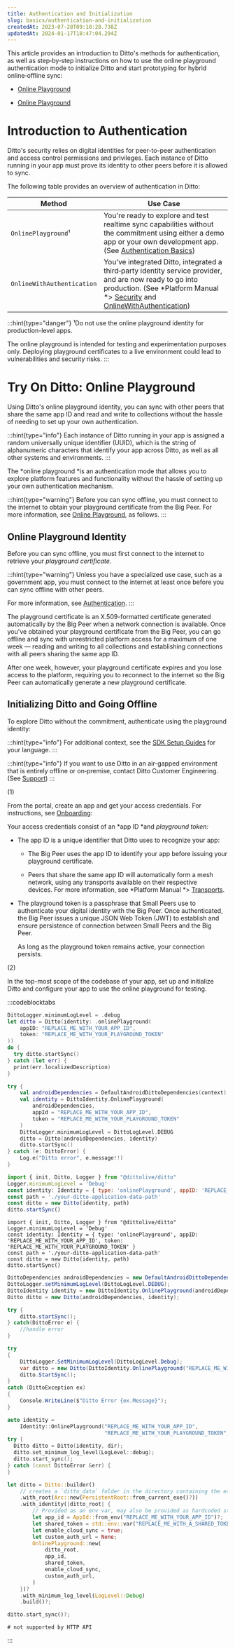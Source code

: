 ```yaml
---
title: Authentication and Initialization
slug: basics/authentication-and-initialization
createdAt: 2023-07-28T09:10:28.738Z
updatedAt: 2024-01-17T18:47:04.294Z
---
```


This article provides an introduction to Ditto's methods for authentication, as well as step‑by‑step instructions on how to use the online playground authentication mode to initialize Ditto and start prototyping for hybrid online‑offline sync:

*   [Online Playground](docId:7jSFl90n9c8vhPhRsJOxk)

*   [Online Playground](docId:7jSFl90n9c8vhPhRsJOxk)

# Introduction to Authentication

Ditto's security relies on digital identities for peer-to-peer authentication and access control permissions and privileges. Each instance of Ditto running in your app must prove its identity to other peers before it is allowed to sync.

The following table provides an overview of authentication in Ditto:

| **Method**                 | **Use Case**                                                                                                                                                                                                                                          |
| -------------------------- | ----------------------------------------------------------------------------------------------------------------------------------------------------------------------------------------------------------------------------------------------------- |
| `OnlinePlayground`¹        | You're ready to explore and test realtime sync capabilities without the commitment using either a demo app or your own development app. (See [Authentication Basics](docId:7jSFl90n9c8vhPhRsJOxk))&#x20;                                              |
| `OnlineWithAuthentication` | You've integrated Ditto, integrated a third‑party identity service provider, and are now ready to go into production. (See *Platform Manual *> [Security](docId\:TeSi71hoBmlZTx4BEH2gO) and [OnlineWithAuthentication](docId\:cZLgvMdldolP1sKZuzDO5)) |

:::hint{type="danger"}
¹Do not use the online playground identity for production-level apps.

The online playground is intended for testing and experimentation purposes only. Deploying playground certificates to a live environment could lead to vulnerabilities and security risks.
:::

# Try On Ditto: Online Playground

Using Ditto's online playground identity, you can sync with other peers that share the same app ID and read and write to collections without the hassle of needing to set up your own authentication.

:::hint{type="info"}
Each instance of Ditto running in your app is assigned a random universally unique identifier (UUID), which is the string of alphanumeric characters that identify your app across Ditto, as well as all other systems and environments.
:::

The *online playground *is an authentication mode that allows you to explore platform features and functionality without the hassle of setting up your own authentication mechanism.&#x20;

:::hint{type="warning"}
Before you can sync offline, you must connect to the internet to obtain your playground certificate from the Big Peer. For more information, see [Online Playground](docId:7jSFl90n9c8vhPhRsJOxk), as follows.
:::

## Online Playground Identity

Before you can sync offline, you must first connect to the internet to retrieve your *playground certificate*.&#x20;

:::hint{type="warning"}
Unless you have a specialized use case, such as a government app, you must connect to the internet at least once before you can sync offline with other peers.&#x20;

For more information, see [Authentication](docId\:YjiIZxWYIJ60R3-UVgoXh).
:::

The playground certificate is an X.509-formatted certificate generated automatically by the Big Peer when a network connection is available. Once you've obtained your playground certificate from the Big Peer, you can go offline and sync with unrestricted platform access for a maximum of one week — reading and writing to all collections and establishing connections with all peers sharing the same app ID.&#x20;

After one week, however, your playground certificate expires and you lose access to the platform, requiring you to reconnect to the internet so the Big Peer can automatically generate a new playground certificate.

## Initializing Ditto and Going Offline

To explore Ditto without the commitment, authenticate using the playground identity:

:::hint{type="info"}
For additional context, see the [SDK Setup Guides](docId\:EnAj7PatMU2ugA6LG4-qr) for your language.
:::

:::hint{type="info"}
If you want to use Ditto in an air-gapped environment that is entirely offline or on‑premise, contact Ditto Customer Engineering. (See [Support](docId\:hWtjr8xGjry4a7IqLEgHZ))
:::

(1)

From the portal, create an app and get your access credentials. For instructions, see [Onboarding](docId\:Up5T7Ykh9nwxB6QNGtp4X):

Your access credentials consist of an *app ID *and *playground token:*

*   The app ID is a unique identifier that Ditto uses to recognize your app:

    *   The Big Peer uses the app ID to identify your app before issuing your playground certificate.


    *   Peers that share the same app ID will automatically form a mesh network, using any transports available on their respective devices. For more information, see *Platform Manual *> [Transports](docId\:yEkicCJf07IUZYt9joSlw).


*   The playground token is a passphrase that Small Peers use to authenticate your digital identity with the Big Peer. Once authenticated, the Big Peer issues a unique JSON Web Token (JWT) to establish and ensure persistence of connection between Small Peers and the Big Peer.

    As long as the playground token remains active, your connection persists.

(2)

In the top-most scope of the codebase of your app, set up and initialize Ditto and configure your app to use the online playground for testing.

:::codeblocktabs
```swift
DittoLogger.minimumLogLevel = .debug
let ditto = Ditto(identity: .onlinePlayground(
    appID: "REPLACE_ME_WITH_YOUR_APP_ID",
    token: "REPLACE_ME_WITH_YOUR_PLAYGROUND_TOKEN"
))
do {
  try ditto.startSync()
} catch (let err) {
  print(err.localizedDescription)
}
```

```kotlin
try {
    val androidDependencies = DefaultAndroidDittoDependencies(context)
    val identity = DittoIdentity.OnlinePlayground(
        androidDependencies,
        appId = "REPLACE_ME_WITH_YOUR_APP_ID",
        token = "REPLACE_ME_WITH_YOUR_PLAYGROUND_TOKEN"
    )
    DittoLogger.minimumLogLevel = DittoLogLevel.DEBUG
    ditto = Ditto(androidDependencies, identity)
    ditto.startSync()
} catch (e: DittoError) {
    Log.e("Ditto error", e.message!!)
}
```

```javascript
import { init, Ditto, Logger } from "@dittolive/ditto"
Logger.minimumLogLevel = 'Debug'
const identity: Identity = { type: 'onlinePlayground', appID: 'REPLACE_ME_WITH_YOUR_APP_ID', token: 'REPLACE_ME_WITH_YOUR_PLAYGROUND_TOKEN' }
const path = './your-ditto-application-data-path'
const ditto = new Ditto(identity, path)
ditto.startSync()
```

```nodejs
import { init, Ditto, Logger } from "@dittolive/ditto"
Logger.minimumLogLevel = 'Debug'
const identity: Identity = { type: 'onlinePlayground', appID: 'REPLACE_ME_WITH_YOUR_APP_ID', token: 'REPLACE_ME_WITH_YOUR_PLAYGROUND_TOKEN' }
const path = './your-ditto-application-data-path'
const ditto = new Ditto(identity, path)
ditto.startSync()
```

```java
DittoDependencies androidDependencies = new DefaultAndroidDittoDependencies(this.context);
DittoLogger.setMinimumLogLevel(DittoLogLevel.DEBUG);
DittoIdentity identity = new DittoIdentity.OnlinePlayground(androidDependencies, "REPLACE_ME_WITH_YOUR_APP_ID", "YOUR_PLAYGROUND_TOKEN_HERE");
Ditto ditto = new Ditto(androidDependencies, identity);

try {
    ditto.startSync();
} catch(DittoError e) {
    //handle error
}
```

```csharp
try
{
    DittoLogger.SetMinimumLogLevel(DittoLogLevel.Debug);
    var ditto = new Ditto(DittoIdentity.OnlinePlayground("REPLACE_ME_WITH_YOUR_APP_ID", "REPLACE_ME_WITH_YOUR_PLAYGROUND_TOKEN", true), path);
    ditto.StartSync();
}
catch (DittoException ex)
{
    Console.WriteLine($"Ditto Error {ex.Message}");
}
```

```cpp
auto identity =
    Identity::OnlinePlayground("REPLACE_ME_WITH_YOUR_APP_ID",
                               "REPLACE_ME_WITH_YOUR_PLAYGROUND_TOKEN", true);
try {
  Ditto ditto = Ditto(identity, dir);
  ditto.set_minimum_log_level(LogLevel::debug);
  ditto.start_sync();
} catch (const DittoError &err) {
}
```

```rust
let ditto = Ditto::builder()
    // creates a `ditto_data` folder in the directory containing the executing process
    .with_root(Arc::new(PersistentRoot::from_current_exe()?))
    .with_identity(|ditto_root| {
        // Provided as an env var, may also be provided as hardcoded string
        let app_id = AppId::from_env("REPLACE_ME_WITH_YOUR_APP_ID")?;
        let shared_token = std::env::var("REPLACE_ME_WITH_A_SHARED_TOKEN").unwrap();
        let enable_cloud_sync = true;
        let custom_auth_url = None;
        OnlinePlayground::new(
            ditto_root,
            app_id,
            shared_token,
            enable_cloud_sync,
            custom_auth_url,
        )
    })?
    .with_minimum_log_level(LogLevel::Debug)
    .build()?;

ditto.start_sync()?;
```

```curl
# not supported by HTTP API
```
:::

